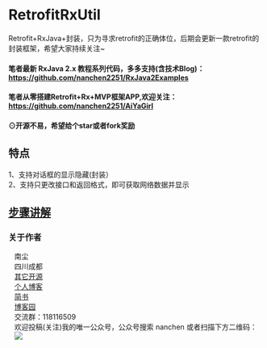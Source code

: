 # RetrofitRxUtil
Retrofit+RxJava+封装，只为寻求retrofit的正确体位，后期会更新一款retrofit的封装框架，希望大家持续关注~

#### 笔者最新 RxJava 2.x 教程系列代码，多多支持(含技术Blog)：https://github.com/nanchen2251/RxJava2Examples
#### 笔者从零搭建Retrofit+Rx+MVP框架APP,欢迎关注：https://github.com/nanchen2251/AiYaGirl


#### ⊙开源不易，希望给个star或者fork奖励
## 特点
  1、支持对话框的显示隐藏(封装）<br>
  2、支持只更改接口和返回格式，即可获取网络数据并显示<br>
## [步骤讲解](http://www.cnblogs.com/liushilin/p/6164901.html)
### 关于作者
    南尘<br>
    四川成都<br>
    [其它开源](https://github.com/nanchen2251/)<br>
    [个人博客](https://nanchen2251.github.io/)<br>
    [简书](http://www.jianshu.com/u/f690947ed5a6)<br>
    [博客园](http://www.cnblogs.com/liushilin/)<br>
    交流群：118116509<br>
    欢迎投稿(关注)我的唯一公众号，公众号搜索 nanchen 或者扫描下方二维码：<br>
    ![](http://images2015.cnblogs.com/blog/845964/201707/845964-20170718083641599-1963842541.jpg)

